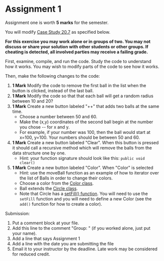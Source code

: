 # Assignment 1

Assignment one is worth **5 marks** for the semester.

You will modify [Case Study 20.7](MultipleBounceBall.java) as specified below.

**For this exercise you may work alone or in groups of two.  You may not discuss or share your solution with other students or other groups.  If cheating is detected, all involved parties may receive a failing grade.**

First, examine, compile, and run the code.  Study the code to understand how it works.  You may wish to modify parts of the code to see how it works.  

Then, make the following changes to the code:

1. **1 Mark** Modify the code to remove the first ball in the list when the button is clicked, instead of the last ball.
2. **1 Mark** Modify the code so that that each ball will get a random radius between 10 and 20?
3. **1 Mark** Create a new button labeled "++" that adds two balls at the same time.  
   - Choose a number between 50 and 60.  
   - Make the (x,y) coordinates of the second ball begin at the number you chose -- for x and y.  
   - For example, if your number was 100, then the ball would start at x=100, y=100.  Your numbers should be between 50 and 60.
4. **1 Mark** Create a new button labeled "Clear".  When this button is pressed it should call a recursive method which will remove the balls from the data structure one by one.
    - Hint: your function signature should look like this: `public void clear()`
5. **1 Mark** Create a new button labeled "Color".  When "Color" is selected
    - Hint: use the moveBall function as an example of how to iterator over the list of Balls in order to change their colors.
    - Choose a color from the [Color class](https://docs.oracle.com/javafx/2/api/javafx/scene/paint/Color.html).
    - Ball extends the [Circle class](https://docs.oracle.com/javase/8/javafx/api/javafx/scene/shape/Circle.html).  
    - Note that Circle has a [setFill() function](https://docs.oracle.com/javase/8/javafx/api/javafx/scene/shape/Shape.html#setFill-javafx.scene.paint.Paint-).  You will need to use the `setFill` function and you will need to define a new Color (see the `add()` function for how to create a color).

Submission:

1. Put a comment block at your file.
2. Add this line to the comment "Group: <yourname> <otherpersonsname>" (if you worked alone, just put your name).
3. Add a line that says Assignment 1
4. Add a line with the date you are submitting the file
5. Email it to your instructor by the deadline.  Late work may be considered for reduced credit.
